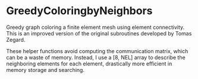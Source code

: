 # GreedyColoringbyNeighbors
Greedy graph coloring a finite element mesh using element connectivity. This is an improved version of the original subroutines developed by Tomas Zegard.

These helper functions avoid computing the communication matrix, which can be a waste of memory. Instead, I use a [8, NEL] array to describe the neighboring elements for each element, drastically more efficient in memory storage and searching.

